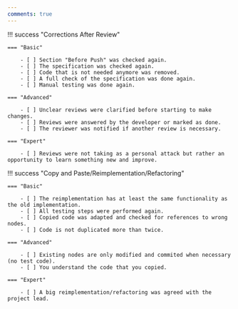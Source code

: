 ```yaml
---
comments: true
---
```


!!! success "Corrections After Review"

    === "Basic"

        - [ ] Section "Before Push" was checked again.
        - [ ] The specification was checked again.
        - [ ] Code that is not needed anymore was removed.
        - [ ] A full check of the specification was done again.
        - [ ] Manual testing was done again.

    === "Advanced"

        - [ ] Unclear reviews were clarified before starting to make changes.
        - [ ] Reviews were answered by the developer or marked as done.
        - [ ] The reviewer was notified if another review is necessary.

    === "Expert"

        - [ ] Reviews were not taking as a personal attack but rather an opportunity to learn something new and improve.

!!! success "Copy and Paste/Reimplementation/Refactoring"

    === "Basic"

        - [ ] The reimplementation has at least the same functionality as the old implementation.
        - [ ] All testing steps were performed again.
        - [ ] Copied code was adapted and checked for references to wrong nodes.
        - [ ] Code is not duplicated more than twice.

    === "Advanced"

        - [ ] Existing nodes are only modified and commited when necessary (no test code).
        - [ ] You understand the code that you copied.

    === "Expert"

        - [ ] A big reimplementation/refactoring was agreed with the project lead.